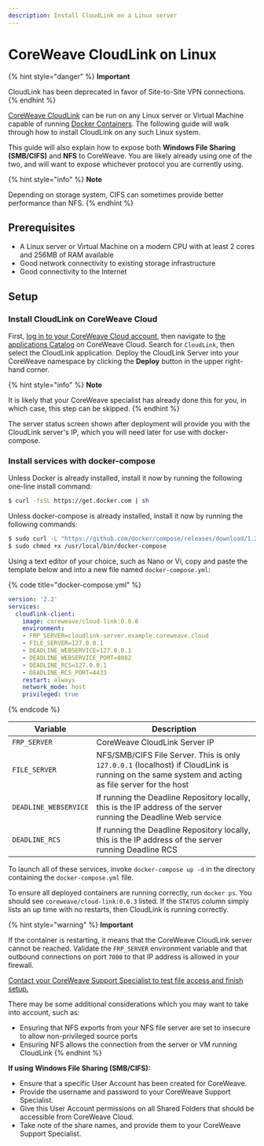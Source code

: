 ```yaml
---
description: Install CloudLink on a Linux server
---
```


# CoreWeave CloudLink on Linux

{% hint style="danger" %}
**Important**

CloudLink has been deprecated in favor of Site-to-Site VPN connections.
{% endhint %}

[CoreWeave CloudLink](./#coreweave-cloudlink) can be run on any Linux server or Virtual Machine capable of running [Docker Containers](https://www.docker.com). The following guide will walk through how to install CloudLink on any such Linux system.

This guide will also explain how to expose both **Windows File Sharing (SMB/CIFS)** and **NFS** to CoreWeave. You are likely already using one of the two, and will want to expose whichever protocol you are currently using.

{% hint style="info" %}
**Note**

Depending on storage system, CIFS can sometimes provide better performance than NFS.
{% endhint %}

## Prerequisites

* A Linux server or Virtual Machine on a modern CPU with at least 2 cores and 256MB of RAM available
* Good network connectivity to existing storage infrastructure
* Good connectivity to the Internet

## Setup

### Install CloudLink on CoreWeave Cloud

First, [log in to your CoreWeave Cloud account](https://cloud.coreweave.com), then navigate to [the applications Catalog](https://apps.coreweave.com/) on CoreWeave Cloud. Search for `CloudLink`, then select the CloudLink application. Deploy the CloudLink Server into your CoreWeave namespace by clicking the **Deploy** button in the upper right-hand corner.

{% hint style="info" %}
&#x20;**Note**

It is likely that your CoreWeave specialist has already done this for you, in which case, this step can be skipped.
{% endhint %}

The server status screen shown after deployment will provide you with the CloudLink server's IP, which you will need later for use with docker-compose.

### Install services with docker-compose

Unless Docker is already installed, install it now by running the following one-line install command:

```bash
$ curl -fsSL https://get.docker.com | sh
```

Unless docker-compose is already installed, install it now by running the following commands:

```bash
$ sudo curl -L "https://github.com/docker/compose/releases/download/1.29.0/docker-compose-$(uname -s)-$(uname -m)" -o /usr/local/bin/docker-compose
$ sudo chmod +x /usr/local/bin/docker-compose 
```

Using a text editor of your choice, such as Nano or Vi, copy and paste the template below and into a new file named `docker-compose.yml`:

{% code title="docker-compose.yml" %}
```yaml
version: '2.2'
services:
  cloudlink-client:
    image: coreweave/cloud-link:0.0.8
    environment:
    - FRP_SERVER=cloudlink-server.example.coreweave.cloud
    - FILE_SERVER=127.0.0.1
    - DEADLINE_WEBSERVICE=127.0.0.1
    - DEADLINE_WEBSERVICE_PORT=8082
    - DEADLINE_RCS=127.0.0.1
    - DEADLINE_RCS_PORT=4433
    restart: always
    network_mode: host
    privileged: true
```
{% endcode %}

| Variable              | Description                                                                                                                                      |
| --------------------- | ------------------------------------------------------------------------------------------------------------------------------------------------ |
| `FRP_SERVER`          | CoreWeave CloudLink Server IP                                                                                                                    |
| `FILE_SERVER`         | NFS/SMB/CIFS File Server. This is only `127.0.0.1` (localhost) if CloudLink is running on the same system and acting as file server for the host |
| `DEADLINE_WEBSERVICE` | If running the Deadline Repository locally, this is the IP address of the server running the Deadline Web service                                |
| `DEADLINE_RCS`        | If running the Deadline Repository locally, this is the IP address of the server running Deadline RCS                                            |

To launch all of these services, invoke `docker-compose up -d` in the directory containing the `docker-compose.yml` file.

To ensure all deployed containers are running correctly, run `docker ps`. You should see `coreweave/cloud-link:0.0.3` listed. If the `STATUS` column simply lists an up time with no restarts, then CloudLink is running correctly.

{% hint style="warning" %}
**Important**

If the container is restarting, it means that the CoreWeave CloudLink server cannot be reached. Validate the `FRP_SERVER` environment variable and that outbound connections on port `7000` to that IP address is allowed in your firewall.

[Contact your CoreWeave Support Specialist to test file access and finish setup.](https://cloud.coreweave.com/contact)

There may be some additional considerations which you may want to take into account, such as:

* Ensuring that NFS exports from your NFS file server are set to insecure to allow non-privileged source ports
* Ensuring NFS allows the connection from the server or VM running CloudLink
{% endhint %}

**If using** **Windows File Sharing (SMB/CIFS):**&#x20;

* Ensure that a specific User Account has been created for CoreWeave.
* Provide the username and password to your CoreWeave Support Specialist.
* Give this User Account permissions on all Shared Folders that should be accessible from CoreWeave Cloud.
* Take note of the share names, and provide them to your CoreWeave Support Specialist.
